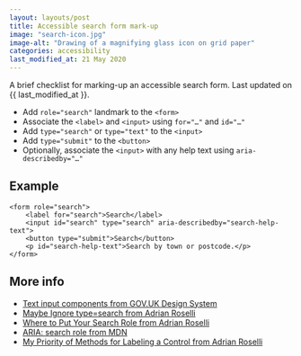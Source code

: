 ```yaml
---
layout: layouts/post
title: Accessible search form mark-up
image: "search-icon.jpg"
image-alt: "Drawing of a magnifying glass icon on grid paper"
categories: accessibility
last_modified_at: 21 May 2020
---
```


<p>A brief checklist for marking-up an accessible search form. Last updated on {{ last_modified_at }}.</p>

- Add `role="search"` landmark to the `<form>`
- Associate the `<label>` and `<input>` using `for="…"` and `id="…"`
- Add `type="search"` or `type="text"` to the `<input>`
- Add `type="submit"` to the `<button>`
- Optionally, associate the `<input>` with any help text using `aria-describedby="…"`

## Example

```
<form role="search">
    <label for="search">Search</label>
    <input id="search" type="search" aria-describedby="search-help-text">
    <button type="submit">Search</button>
    <p id="search-help-text">Search by town or postcode.</p>
</form>
```

## More info
- [Text input components from GOV.UK Design System](https://design-system.service.gov.uk/components/text-input/)
- [Maybe Ignore type=search from Adrian Roselli](https://adrianroselli.com/2019/07/ignore-typesearch.html)
- [Where to Put Your Search Role from Adrian Roselli](https://adrianroselli.com/2015/08/where-to-put-your-search-role.html)
- [ARIA: search role from MDN](https://developer.mozilla.org/en-US/docs/Web/Accessibility/ARIA/Roles/Search_role)
- [My Priority of Methods for Labeling a Control from Adrian Roselli](https://adrianroselli.com/2020/01/my-priority-of-methods-for-labeling-a-control.html)





